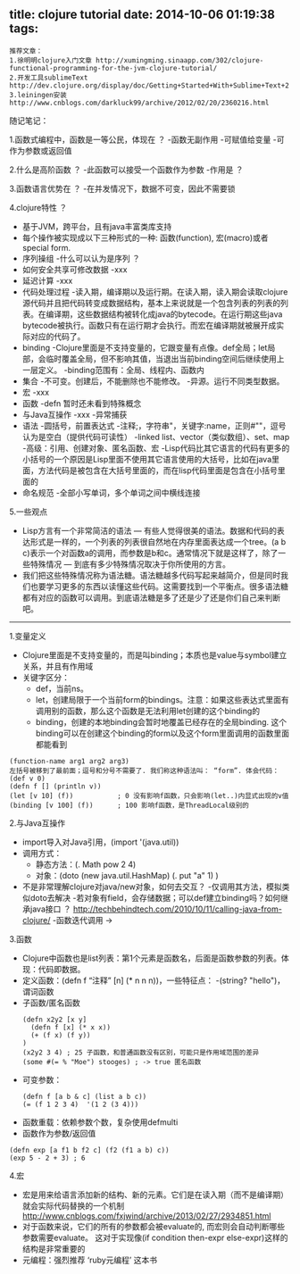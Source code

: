 title: clojure tutorial
date: 2014-10-06 01:19:38
tags:
---

```
推荐文章：
1.徐明明clojure入门文章 http://xumingming.sinaapp.com/302/clojure-functional-programming-for-the-jvm-clojure-tutorial/
2.开发工具sublimeText http://dev.clojure.org/display/doc/Getting+Started+With+Sublime+Text+2
3.leiningen安装
http://www.cnblogs.com/darkluck99/archive/2012/02/20/2360216.html
```

随记笔记：

1.函数式编程中，函数是一等公民，体现在 ？
-函数无副作用
-可赋值给变量
-可作为参数或返回值

2.什么是高阶函数 ？
-此函数可以接受一个函数作为参数
-作用是 ？

3.函数语言优势在 ？
-在并发情况下，数据不可变，因此不需要锁

4.clojure特性 ？
- 基于JVM，跨平台，且有java丰富类库支持
- 每个操作被实现成以下三种形式的一种: 函数(function), 宏(macro)或者special form.
- 序列操组
  -什么可以认为是序列 ？
- 如何安全共享可修改数据
  -xxx
- 延迟计算
  -xxx
- 代码处理过程
  -读入期，编译期以及运行期。在读入期，读入期会读取clojure源代码并且把代码转变成数据结构，基本上来说就是一个包含列表的列表的列表。在编译期，这些数据结构被转化成java的bytecode。在运行期这些java bytecode被执行。函数只有在运行期才会执行。而宏在编译期就被展开成实际对应的代码了。
- binding
 -Clojure里面是不支持变量的，它跟变量有点像。def全局；let局部，会临时覆盖全局，但不影响其值，当退出当前binding空间后继续使用上一层定义。
 -binding范围有：全局、线程内、函数内
- 集合
  -不可变。创建后，不能删除也不能修改。
  -异源。运行不同类型数据。
- 宏
  -xxx
- 函数
  -defn 暂时还未看到特殊概念
- 与Java互操作
  -xxx
  -异常捕获
- 语法
  -圆括号，前置表达式
  -注释;，字符串"，关键字:name，正则#""，逗号认为是空白（提供代码可读性）
  -linked list、vector（类似数组）、set、map
  -高级：引用、创建对象、匿名函数、宏
  -Lisp代码比其它语言的代码有更多的小括号的一个原因是Lisp里面不使用其它语言使用的大括号，比如在java里面，方法代码是被包含在大括号里面的，而在lisp代码里面是包含在小括号里面的
- 命名规范
  -全部小写单词，多个单词之间中横线连接

5.一些观点
- Lisp方言有一个非常简洁的语法 — 有些人觉得很美的语法。数据和代码的表达形式是一样的，一个列表的列表很自然地在内存里面表达成一个tree。(a b c)表示一个对函数a的调用，而参数是b和c。通常情况下就是这样了，除了一些特殊情况 — 到底有多少特殊情况取决于你所使用的方言。
- 我们把这些特殊情况称为语法糖。语法糖越多代码写起来越简介，但是同时我们也要学习更多的东西以读懂这些代码。这需要找到一个平衡点。很多语法糖都有对应的函数可以调用。到底语法糖是多了还是少了还是你们自己来判断吧。



---

1.变量定义
- Clojure里面是不支持变量的，而是叫binding；本质也是value与symbol建立关系，并且有作用域
- 关键字区分：
	- def，当前ns。
	- let，创建局限于一个当前form的bindings。注意：如果这些表达式里面有调用别的函数，那么这个函数是无法利用let创建的这个binding的
	- binding，创建的本地binding会暂时地覆盖已经存在的全局binding. 这个binding可以在创建这个binding的form以及这个form里面调用的函数里面都能看到
```
(function-name arg1 arg2 arg3)
左括号被移到了最前面；逗号和分号不需要了. 我们称这种语法叫： “form”. 体会代码：
(def v 0)
(defn f [] (println v))
(let [v 10] (f))           ; 0 没有影响f函数，只会影响(let..)内显式出现的v值
(binding [v 100] (f))      ; 100 影响f函数，是ThreadLocal级别的
```

2.与Java互操作
- import导入对Java引用，(import '(java.util))
- 调用方式：
	- 静态方法：(. Math pow 2 4)
	- 对象：(doto (new java.util.HashMap) (. put "a" 1) )
- 不是非常理解clojure对java/new对象，如何去交互？
  -仅调用其方法，模拟类似doto去解决
  -若对象有field，会存储数据；可以def建立binding吗？如何继承java接口 ？
 http://techbehindtech.com/2010/10/11/calling-java-from-clojure/
  -函数迭代调用 ->

3.函数
- Clojure中函数也是list列表：第1个元素是函数名，后面是函数参数的列表。体现：代码即数据。
- 定义函数：(defn f “注释” [n] (* n n n))，一些特征点：
  -(string? "hello")，谓词函数
- 子函数/匿名函数
  ```
  (defn x2y2 [x y]
  	(defn f [x] (* x x))
  	(+ (f x) (f y))
  )
  (x2y2 3 4) ; 25 子函数，和普通函数没有区别，可能只是作用域范围的差异
  (some #(= % "Moe") stooges) ; -> true 匿名函数
  ```
- 可变参数：
  ```
  (defn f [a b & c] (list a b c))
  (= (f 1 2 3 4)  '(1 2 (3 4)))
  ```
- 函数重载：依赖参数个数，复杂使用defmulti
- 函数作为参数/返回值
```
(defn exp [a f1 b f2 c] (f2 (f1 a b) c))
(exp 5 - 2 + 3) ; 6
```

4.宏
- 宏是用来给语言添加新的结构、新的元素。它们是在读入期（而不是编译期）就会实际代码替换的一个机制
http://www.cnblogs.com/fxjwind/archive/2013/02/27/2934851.html
- 对于函数来说，它们的所有的参数都会被evaluate的, 而宏则会自动判断哪些参数需要evaluate。 这对于实现像(if condition then-expr else-expr)这样的结构是非常重要的
- 元编程：强烈推荐 ‘ruby元编程’ 这本书